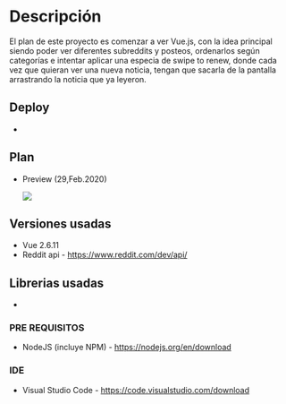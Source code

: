 # Descripción

El plan de este proyecto es comenzar a ver Vue.js, con la idea principal siendo poder ver diferentes subreddits y posteos, ordenarlos según categorías e intentar aplicar una especia de
swipe to renew, donde cada vez que quieran ver una nueva noticia, tengan que sacarla de la pantalla arrastrando la noticia que ya leyeron.

## Deploy

-

## Plan

- Preview (29,Feb.2020)

  ![](https://s3.us-west-2.amazonaws.com/secure.notion-static.com/ba66f791-cde4-4dcb-861e-ffaa58eceff9/notReddit-design.png?X-Amz-Algorithm=AWS4-HMAC-SHA256&X-Amz-Credential=ASIAT73L2G45ETYUADCN%2F20200301%2Fus-west-2%2Fs3%2Faws4_request&X-Amz-Date=20200301T002814Z&X-Amz-Expires=86400&X-Amz-Security-Token=IQoJb3JpZ2luX2VjECsaCXVzLXdlc3QtMiJHMEUCIQDvHQ9fruFPj%2FKIQM9wad8nw9sNvJiSW03zofSHyxxISAIgS9jeQBA8Ut85FIMTYLVnorc224sd%2BlPT21c8xKO07qsqvQMI9P%2F%2F%2F%2F%2F%2F%2F%2F%2F%2FARAAGgwyNzQ1NjcxNDkzNzAiDMfCe2J8negtxT1DKSqRA8P%2FoqvSXSbWvF606Zj6wknyHjL3A4AzyFqantN%2BlNKIz3rT01U9Lz7aVrmV7lZq2%2F2stNjjOctFjiApraqxPnJXAmC4VUuTs%2FYaUODUlT984Epp05RLzol8XLEU0cLsWLGnTgHDEBRBZxXulcsjEiD%2Fj6gWJ8FQzUbLewZ0ZrzdVNf%2BWIzda%2FJ49rbVrWuWT2ofMldm5%2Fb12ZBIJSaRk9odA4eyBYZf3zYd5Y6I5lvCSxme%2FmQ0sj3P0oWilq4K%2FVAf%2BeXkOYT%2B00gpP5bIjETibgA0cPidVQvAbM8rwRNv4xWN3zWBFWStA6dxMsvunjAXm83PArUHpXWB4ph9Fvy124QyW7IkmjjBl2vmjbHuSdQru45dd6wcH3G3UEa5ExinSpMNSlglM0a7oSpFM6hTeX88Tpcb8FTNHW3swK4H2fG%2BfFgG%2B5ZL9QH1XzXu6uEtS3Rr%2FOEsrTV45LkLg2pnNyyADli9Oz8a%2FAqi4KwH%2FNy4cDaPbyVQTec6hP5HnKPrfqn5W1qsXSYdQ3snto1gMMvw6vIFOusBaI0e5qMfcFUbImXjB9v6H%2F4zBI7xBzbeaoaV%2Ftarnb6IGzXJiwud7XWI6fYdDfOvMZrH76uTGes%2FNM0H8saGswgD20RLGIYmzOBM7AASKwNqfoBtoPC%2Bxyx24yKnRyDnbmnhIp3Is3xoaKAVtxcGPMAPGG0DAC5sMmDXb0eOvx%2FlK6PUBuCChdx%2B60BCavBhczk8%2F0%2FxW2mUyadpt2k3bygh3v8gqQFOCCcoPN7EwI8W0r8eXvjMVB9MYhFHxi7fy79M3F97c%2ByMCwk9rl00XUBPltl9Uc5zEKq%2FVMuzReMkAuyMju1qbxuLiw%3D%3D&X-Amz-Signature=17ee2be97e4c930a34a5101b6759339ff2dc971de2a6b4a785dddc47e7970e25&X-Amz-SignedHeaders=host&response-content-disposition=filename%20%3D%22notReddit-design.png%22)

## Versiones usadas

- Vue 2.6.11
- Reddit api - https://www.reddit.com/dev/api/

## Librerias usadas

-

### PRE REQUISITOS

- NodeJS (incluye NPM) - https://nodejs.org/en/download

### IDE

- Visual Studio Code - https://code.visualstudio.com/download
